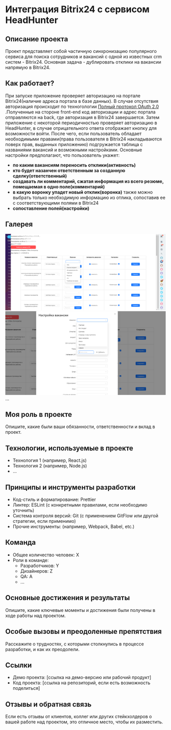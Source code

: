 # Интеграция Bitrix24 с сервисом HeadHunter 

## Описание проекта
Проект представляет собой частичную синхронизацию популярного сервиса для поиска сотрудников и вакансий с одной из известных crm систем - Bitrix24.
Основная задача - дублировать отклики на вакансии напрямую в Bitrix24.

## Как работает?
При запуске приложение проверяет авторизацию на портале Bitrix24(наличие адреса портала в базе данных). В случае отсутствия авторизация происходит по техногологии <a href="https://dev.1c-bitrix.ru/learning/course/index.php?COURSE_ID=99&LESSON_ID=2486"> Полный протокол OAuth 2.0 </a>.Полученные на стороне front-end код авторизации и адрес портала отправляются на back, где авторизация в Bitrix24 завершается.
Затем приложение с некоторой периодичностью проверяет авторизацию в HeadHunter, в случае отрицательного ответа отображает кнопку для возможности войти. После чего, если пользователь обладает необходимыми правами(права пользователя в Bitrix24 накладываются поверх прав, выданных приложению) подгружается таблица с названиями вакансий и возможными настройками. Основные настройки предполагают, что пользователь укажет:
- **по каким вакансиям переносить отклики(активность)**
- **кто будет назанчен ответственным за созданную сделку(ответственный)**
- **создавать ли комментарий, сжатая информация из всего резюме, помещаемая в одно поле(комментарий)**
- **в какую воронку упадет новый отклик(воронка)**
также можно выбрать только необходимую информацию из отлика, сопоставив ее с соответствующими полями в Bitrix24
- **сопоставление полей(настройки)**

## Галерея

![Изображение 1](https://github.com/tyrypic/integration-headhunter/blob/main/screen1.png)
![Изображение 1](https://github.com/tyrypic/integration-headhunter/blob/main/screen2.png)
...

## Моя роль в проекте
Опишите, какие были ваши обязанности, ответственности и вклад в проект.

## Технологии, используемые в проекте
- Технология 1 (например, React.js)
- Технология 2 (например, Node.js)
- ...

## Принципы и инструменты разработки
- Код-стиль и форматирование: Prettier
- Линтер: ESLint (с конкретными правилами, если необходимо уточнить)
- Система контроля версий: Git (с применением GitFlow или другой стратегии, если применимо)
- Прочие инструменты: (например, Webpack, Babel, etc.)

## Команда
- Общее количество человек: X
- Роли в команде:
  - Разработчиков: Y
  - Дизайнеров: Z
  - QA: A
  - ...

## Основные достижения и результаты
Опишите, какие ключевые моменты и достижения были получены в ходе работы над проектом.

## Особые вызовы и преодоленные препятствия
Расскажите о трудностях, с которыми столкнулись в процессе разработки, и как их преодолели.

## Ссылки
- Демо проекта: [ссылка на демо-версию или рабочий продукт]
- Код проекта: [ссылка на репозиторий, если есть возможность поделиться]

## Отзывы и обратная связь
Если есть отзывы от клиентов, коллег или других стейкхолдеров о вашей работе над проектом, это отличное место, чтобы их разместить.
